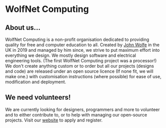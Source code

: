# WolfNet Computing
## About us...
WolfNet Computing is a non-profit organisation dedicated to providing quality for free and computer education to all. Created by [John Wolfe](https://github.com/DarkestSoul1992) in the UK in 2019 and managed by him since, we strive to put maximum effort into everything we design. We mostly design software and electrical engineering tools. (The first WolfNet Computing project was a processor!) We don't create anything custom or to order but all our projects (designs and code) are released under an open source licence (If none fit, we will make one.) with customisation instructions (where possible) for ease of use, modification and deployment.
## We need volunteers!
We are currently looking for designers, programmers and more to volunteer and to either contribute to, or to help with managing our open-source projects. Visit our [website](https://wolfnet-computing.com) to apply and register.
